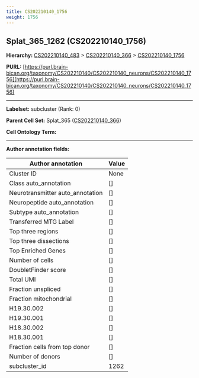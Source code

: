 ```yaml
---
title: CS202210140_1756
weight: 1756
---
```

## Splat_365_1262 (CS202210140_1756)
<b>Hierarchy: </b>
[CS202210140_483](../CS202210140_483) >
[CS202210140_366](../CS202210140_366) >
[CS202210140_1756](../CS202210140_1756)

**PURL:** [https://purl.brain-bican.org/taxonomy/CS202210140/CS202210140_neurons/CS202210140_1756](https://purl.brain-bican.org/taxonomy/CS202210140/CS202210140_neurons/CS202210140_1756)

---


**Labelset:** subcluster (Rank: 0)

**Parent Cell Set:** Splat_365 ([CS202210140_366](../CS202210140_366))



**Cell Ontology Term:** 

[MARKER GENES.]: #


---

[TRANSFERRED ANNOTATIONS.]: #


[AUTHOR ANNOTATION FIELDS.]: #


**Author annotation fields:**

| Author annotation | Value |
|-------------------|-------|
|Cluster ID|None|
|Class auto_annotation|[]|
|Neurotransmitter auto_annotation|[]|
|Neuropeptide auto_annotation|[]|
|Subtype auto_annotation|[]|
|Transferred MTG Label|[]|
|Top three regions|[]|
|Top three dissections|[]|
|Top Enriched Genes|[]|
|Number of cells|[]|
|DoubletFinder score|[]|
|Total UMI|[]|
|Fraction unspliced|[]|
|Fraction mitochondrial|[]|
|H19.30.002|[]|
|H19.30.001|[]|
|H18.30.002|[]|
|H18.30.001|[]|
|Fraction cells from top donor|[]|
|Number of donors|[]|
|subcluster_id|1262|
